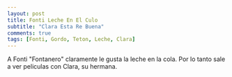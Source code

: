 ```yaml
---
layout: post
title: Fonti Leche En El Culo
subtitle: "Clara Esta Re Buena"
comments: true
tags: [Fonti, Gordo, Teton, Leche, Clara]
---
```


A Fonti "Fontanero" claramente le gusta la leche en la cola. Por lo tanto sale a ver peliculas con Clara, su hermana.
